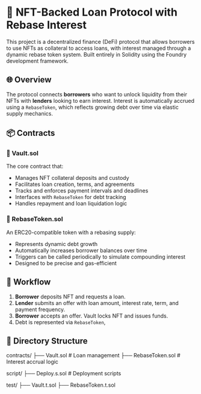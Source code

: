 # 🏦 NFT-Backed Loan Protocol with Rebase Interest

This project is a decentralized finance (DeFi) protocol that allows borrowers to use NFTs as collateral to access loans, with interest managed through a dynamic rebase token system. Built entirely in Solidity using the Foundry development framework.

## 🌐 Overview

The protocol connects **borrowers** who want to unlock liquidity from their NFTs with **lenders** looking to earn interest. Interest is automatically accrued using a `RebaseToken`, which reflects growing debt over time via elastic supply mechanics.

## 📦 Contracts

### 🔹 Vault.sol

The core contract that:
- Manages NFT collateral deposits and custody
- Facilitates loan creation, terms, and agreements
- Tracks and enforces payment intervals and deadlines
- Interfaces with `RebaseToken` for debt tracking
- Handles repayment and loan liquidation logic

### 🔹 RebaseToken.sol

An ERC20-compatible token with a rebasing supply:
- Represents dynamic debt growth
- Automatically increases borrower balances over time
- Triggers can be called periodically to simulate compounding interest
- Designed to be precise and gas-efficient

## 🔁 Workflow

1. **Borrower** deposits NFT and requests a loan.
2. **Lender** submits an offer with loan amount, interest rate, term, and payment frequency.
3. **Borrower** accepts an offer. Vault locks NFT and issues funds.
4. Debt is represented via `RebaseToken`,

## 📁 Directory Structure
contracts/
  ├── Vault.sol         # Loan management
  ├── RebaseToken.sol   # Interest accrual logic

script/
  ├── Deploy.s.sol      # Deployment scripts

test/
  ├── Vault.t.sol
  ├── RebaseToken.t.sol


